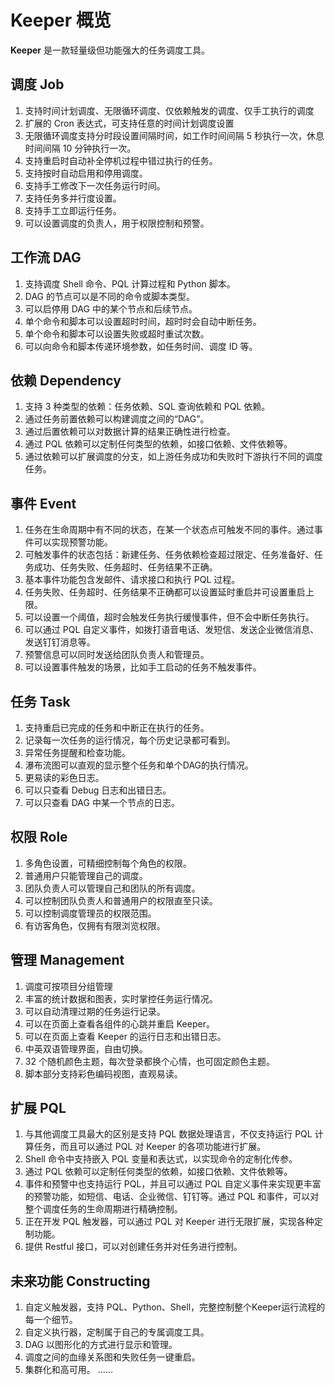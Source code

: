 # Keeper 概览

**Keeper** 是一款轻量级但功能强大的任务调度工具。

## 调度 Job

1. 支持时间计划调度、无限循环调度、仅依赖触发的调度、仅手工执行的调度
2. 扩展的 Cron 表达式，可支持任意的时间计划调度设置
3. 无限循环调度支持分时段设置间隔时间，如工作时间间隔 5 秒执行一次，休息时间间隔 10 分钟执行一次。
4. 支持重启时自动补全停机过程中错过执行的任务。
5. 支持按时自动启用和停用调度。
6. 支持手工修改下一次任务运行时间。
7. 支持任务多并行度设置。
8. 支持手工立即运行任务。
9. 可以设置调度的负责人，用于权限控制和预警。

## 工作流 DAG

1. 支持调度 Shell 命令、PQL 计算过程和 Python 脚本。
2. DAG 的节点可以是不同的命令或脚本类型。
3. 可以启停用 DAG 中的某个节点和后续节点。
4. 单个命令和脚本可以设置超时时间，超时时会自动中断任务。
5. 单个命令和脚本可以设置失败或超时重试次数。
6. 可以向命令和脚本传递环境参数，如任务时间、调度 ID 等。

## 依赖 Dependency

1. 支持 3 种类型的依赖：任务依赖、SQL 查询依赖和 PQL 依赖。
2. 通过任务前置依赖可以构建调度之间的“DAG”。
3. 通过后置依赖可以对数据计算的结果正确性进行检查。
4. 通过 PQL 依赖可以定制任何类型的依赖，如接口依赖、文件依赖等。
5. 通过依赖可以扩展调度的分支，如上游任务成功和失败时下游执行不同的调度任务。

## 事件 Event

1. 任务在生命周期中有不同的状态，在某一个状态点可触发不同的事件。通过事件可以实现预警功能。
2. 可触发事件的状态包括：新建任务、任务依赖检查超过限定、任务准备好、任务成功、任务失败、任务超时、任务结果不正确。
3. 基本事件功能包含发邮件、请求接口和执行 PQL 过程。
5. 任务失败、任务超时、任务结果不正确都可以设置延时重启并可设置重启上限。
6. 可以设置一个阈值，超时会触发任务执行缓慢事件，但不会中断任务执行。
7. 可以通过 PQL 自定义事件，如拨打语音电话、发短信、发送企业微信消息、发送钉钉消息等。
8. 预警信息可以同时发送给团队负责人和管理员。
9. 可以设置事件触发的场景，比如手工启动的任务不触发事件。

## 任务 Task

1. 支持重启已完成的任务和中断正在执行的任务。
2. 记录每一次任务的运行情况，每个历史记录都可看到。
3. 异常任务提醒和检查功能。
4. 瀑布流图可以直观的显示整个任务和单个DAG的执行情况。
5. 更易读的彩色日志。
6. 可以只查看 Debug 日志和出错日志。
7. 可以只查看 DAG 中某一个节点的日志。

## 权限 Role

1. 多角色设置，可精细控制每个角色的权限。
2. 普通用户只能管理自己的调度。
3. 团队负责人可以管理自己和团队的所有调度。
4. 可以控制团队负责人和普通用户的权限直至只读。
5. 可以控制调度管理员的权限范围。
6. 有访客角色，仅拥有有限浏览权限。

## 管理 Management

1. 调度可按项目分组管理
2. 丰富的统计数据和图表，实时掌控任务运行情况。
3. 可以自动清理过期的任务运行记录。
4. 可以在页面上查看各组件的心跳并重启 Keeper。
5. 可以在页面上查看 Keeper 的运行日志和出错日志。
6. 中英双语管理界面，自由切换。
7. 32 个随机颜色主题，每次登录都换个心情，也可固定颜色主题。
8. 脚本部分支持彩色编码视图，直观易读。

## 扩展 PQL

1. 与其他调度工具最大的区别是支持 PQL 数据处理语言，不仅支持运行 PQL 计算任务，而且可以通过 PQL 对 Keeper 的各项功能进行扩展。
2. Shell 命令中支持嵌入 PQL 变量和表达式，以实现命令的定制化传参。
3. 通过 PQL 依赖可以定制任何类型的依赖，如接口依赖、文件依赖等。
4. 事件和预警中也支持运行 PQL，并且可以通过 PQL 自定义事件来实现更丰富的预警功能，如短信、电话、企业微信、钉钉等。通过 PQL 和事件，可以对整个调度任务的生命周期进行精确控制。
5. 正在开发 PQL 触发器，可以通过 PQL 对 Keeper 进行无限扩展，实现各种定制功能。
6. 提供 Restful 接口，可以对创建任务并对任务进行控制。

## 未来功能 Constructing

1. 自定义触发器，支持 PQL、Python、Shell，完整控制整个Keeper运行流程的每一个细节。
2. 自定义执行器，定制属于自己的专属调度工具。
3. DAG 以图形化的方式进行显示和管理。
4. 调度之间的血缘关系图和失败任务一键重启。
5. 集群化和高可用。
......
